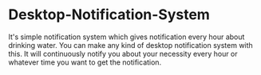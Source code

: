 # Desktop-Notification-System
It's simple notification system which gives notification every hour about drinking water. You can make any kind of desktop notification system with this. It will continuously notify you about your necessity every hour or whatever time you want to get the notification. 
